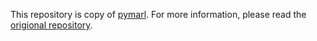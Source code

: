 This repository is copy of [pymarl](https://github.com/oxwhirl/pymarl). For more information, please read the [origional repository](https://github.com/oxwhirl/pymarl).